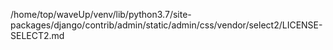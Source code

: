 /home/top/waveUp/venv/lib/python3.7/site-packages/django/contrib/admin/static/admin/css/vendor/select2/LICENSE-SELECT2.md